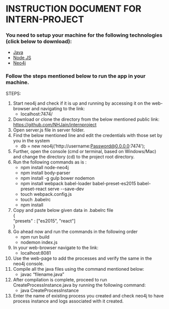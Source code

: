 # INSTRUCTION DOCUMENT FOR INTERN-PROJECT


### You need to setup your machine for the following technologies (click below to download):
- [Java](http://www.oracle.com/technetwork/java/javase/downloads/jre8-downloads-2133155.html)
- [Node JS](https://nodejs.org/en/download/) 
- [Neo4j](https://neo4j.com/download/)
### Follow the steps mentioned below to run the app in your machine.
STEPS: 
  1. Start neo4j and check if it is up and running by accessing it on the web-browser and navigating to the link: 
     - localhost:7474/
  2. Download or clone the directory from the below mentioned public link:
https://github.com/NHJain/internproject
  3. Open server.js file in server folder.
  4. Find the below mentioned line and edit the credentials with those set by you in the system
     - db = new neo4j(‘http://username:Password@0.0.0.0:7474');
  5. Further, open the console (cmd or terminal, based on Windows/Mac) and change the directory (cd) 
     to the project root directory.
  6. Run the following commands as is :
     - npm install node-neo4j
     - npm install body-parser
     - npm install -g gulp bower nodemon
     - npm install webpack babel-loader babel-preset-es2015 babel-preset-react serve --save-dev
     - touch webpack.config.js
     - touch .babelrc
     - npm install
  7. Copy and paste below given data in .babelrc file <br />
        { <br />
            "presets" : ["es2015", "react"] <br />
        }
  8. Go ahead now and  run the commands in the following order
      - npm run build
      - nodemon index.js
  9. In your web-browser navigate to the link:
      - localhost:8081
  10. Use the web-page to add the processes and verify the same in the neo4j  console.
  11. Compile all the java files using the command mentioned below:
	    - javac  “filename.java”
  12. After compilation is complete, proceed to run CreateProcessInstance.java by running the following command:
      - java CreateProcessInstance
  13. Enter the name of existing process you created and check neo4j to have process instance and logs associated with it created. 
